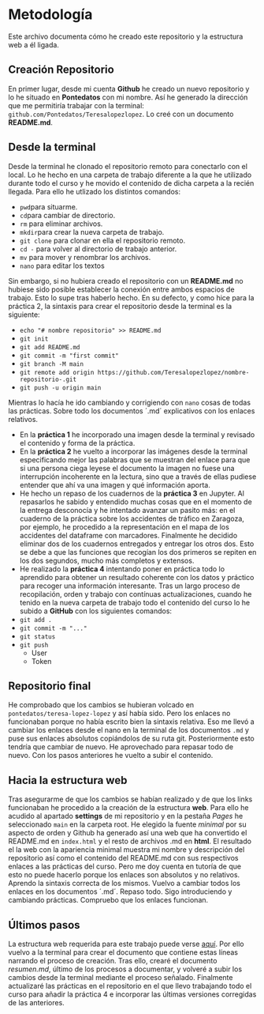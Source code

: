 # Metodología 
Este archivo documenta cómo he creado este repositorio y la estructura web a él ligada. 

## Creación Repositorio
En primer lugar, desde mi cuenta **Github** he creado un nuevo repositorio y lo he situado en **Pontedatos** con mi nombre. Así he generado la dirección que me permitiría trabajar con la terminal: `github.com/Pontedatos/Teresalopezlopez`. Lo creé con un documento **README.md**.

## Desde la terminal
Desde la terminal he clonado el repositorio remoto para conectarlo con el local. Lo he hecho en una carpeta de trabajo diferente a la que he utilizado durante todo el curso y he movido el contenido de dicha carpeta a la recién llegada. Para ello he utlizado los distintos comandos:

- `pwd`para situarme.
- `cd`para cambiar de directorio.
- `rm` para eliminar archivos.
- `mkdir`para crear la nueva carpeta de trabajo.
- `git clone` para clonar en ella el repositorio remoto.
- `cd -` para volver al directorio de trabajo anterior.
- `mv` para mover y renombrar los archivos.
- `nano` para editar los textos

Sin embargo, si no hubiera creado el repositorio con un **README.md** no hubiese sido posible establecer la conexión entre ambos espacios de trabajo. Esto lo supe tras haberlo hecho. En su defecto, y como hice para la práctica 2, la sintaxis para crear el repositorio desde la terminal es la siguiente:

- `echo "# nombre repositorio" >> README.md`
- `git init`
- `git add README.md`
- `git commit -m "first commit"`
- `git branch -M main`
- `git remote add origin https://github.com/Teresalopezlopez/nombre-repositorio-.git`
- `git push -u origin main`

Mientras lo hacía he ido cambiando y corrigiendo con `nano` cosas de todas las prácticas. Sobre todo los documentos ´.md´ explicativos con los enlaces relativos. 
- En la **práctica 1** he incorporado una imagen desde la terminal y revisado el contenido y forma de la práctica.
- En la **práctica 2** he vuelto a incorporar las imágenes desde la terminal especificando mejor las palabras que se muestran del enlace para que si una persona ciega leyese el documento la imagen no fuese una interrupción incoherente en la lectura, sino que a través de ellas pudiese entender que ahí va una imagen y qué información aporta.
- He hecho un repaso de los cuadernos de la **práctica 3** en Jupyter. Al repasarlos he sabido y entendido muchas cosas que en el momento de la entrega desconocía y he intentado avanzar un pasito más: en el cuaderno de la práctica sobre los accidentes de tráfico en Zaragoza, por ejemplo, he procedido a la representación en el mapa de los accidentes del dataframe con marcadores. Finalmente he decidido eliminar dos de los cuadernos entregados y entregar los otros dos. Esto se debe a que las funciones que recogían los dos primeros se repiten en los dos segundos, mucho más completos y extensos. 
- He realizado la **práctica 4** intentando poner en práctica todo lo aprendido para obtener un resultado coherente con los datos y práctico para recoger una información interesante.
Tras un largo proceso de recopilación, orden y trabajo con contínuas actualizaciones, cuando he tenido en la nueva carpeta de trabajo todo el contenido del curso lo he subido a **GitHub** con los siguientes comandos:
- `git add .` 
- `git commit -m "..."`
- `git status`
- `git push`
	- User
	- Token

## Repositorio final
He comprobado que los cambios se hubieran volcado en `pontedatos/teresa-lopez-lopez` y así había sido. Pero los enlaces no funcionaban porque no había escrito bien la sintaxis relativa. Eso me llevó a cambiar los enlaces desde el nano en la terminal de los documentos `.md` y puse sus enlaces absolutos copiándolos de su ruta git. Posteriormente esto tendría que cambiar de nuevo. He aprovechado para repasar todo de nuevo. Con los pasos anteriores he vuelto a subir el contenido. 

## Hacia la estructura web
Tras asegurarme de que los cambios se habían realizado y de que los links funcionaban he procedido a la creación de la estructura **web**. Para ello he acudido al apartado **settings** de mi repositorio y en la pestaña *Pages* he seleccionado `main` en la carpeta root. He elegido la fuente *minimal* por su aspecto de orden y Github ha generado así una web que ha convertido el README.md en `index.html` y el resto de archivos .md en **html**. El resultado el la web con la apariencia minimal muestra mi nombre y descripción del repositorio así como el contenido del README.md con sus respectivos enlaces a las prácticas del curso. Pero me doy cuenta en tutoría de que esto no puede hacerlo porque los enlaces son absolutos y no relativos. Aprendo la sintaxis correcta de los mismos. Vuelvo a cambiar todos los enlaces en los documentos ´.md´. Repaso todo. Sigo introduciendo y cambiando prácticas. Compruebo que los enlaces funcionan.

## Últimos pasos 
La estructura web requerida para este trabajo puede verse [aquí](https://pontedatos.github.io/teresa-lopez-lopez/). Por ello vuelvo a la terminal para crear el documento que contiene estas líneas narrando el proceso de creación. Tras ello, crearé el documento *resumen.md*, último de los procesos a documentar, y volveré a subir los cambios desde la terminal mediante el proceso señalado. Finalmente actualizaré las prácticas en el repositorio en el que llevo trabajando todo el curso para añadir la práctica 4 e incorporar las últimas versiones corregidas de las anteriores.
